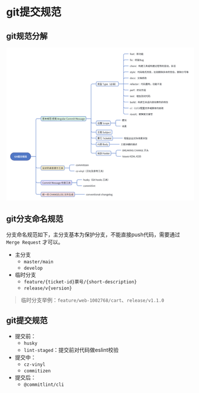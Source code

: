 # git提交规范

## git规范分解

![git提交规范](./img/git提交规范.png)

## git分支命名规范

分支命名规范如下，主分支基本为保护分支，不能直接push代码，需要通过 `Merge Request` 才可以。

- 主分支
  - `master/main`
  - `develop`
- 临时分支
  - `feature/{ticket-id}票号/{short-description}`
  - `release/v{version}`

> 临时分支举例：`feature/web-1002768/cart`、`release/v1.1.0`

## git提交规范

- 提交前：
  - `husky`
  - `lint-staged`：提交前对代码做eslint校验
- 提交中：
  - `cz-vinyl`
  - `commitizen`
- 提交后：
  - `@commitlint/cli`